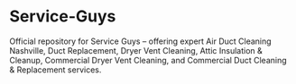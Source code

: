 # Service-Guys
Official repository for Service Guys – offering expert Air Duct Cleaning Nashville, Duct Replacement, Dryer Vent Cleaning, Attic Insulation &amp; Cleanup, Commercial Dryer Vent Cleaning, and Commercial Duct Cleaning &amp; Replacement services.
